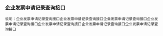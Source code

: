 ### 企业发票申请记录查询接口
    说明：企业发票申请记录查询接口企业发票申请记录查询接口企业发票申请记录查询接口企业发票申请记录查询接口企业发票申请记录查询接口企业发票申请记录查询接口企业发票申请记录查询接口
